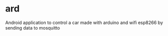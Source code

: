 # ard
Android application to control a car made with arduino and wifi esp8266 by sending data to mosquitto 
